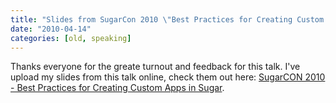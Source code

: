 ```yaml
---
title: "Slides from SugarCon 2010 \"Best Practices for Creating Custom Apps in Sugar\""
date: "2010-04-14"
categories: [old, speaking]
---
```


Thanks everyone for the greate turnout and feedback for this talk. I've upload my slides from this talk online, check them out here: [SugarCON 2010 - Best Practices for Creating Custom Apps in Sugar](http://jmertic.files.wordpress.com/2010/04/sugarcon-2010-best-practices-for-creating-custom-apps-in-sugar.pdf).
